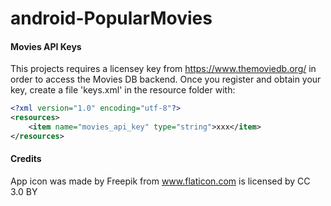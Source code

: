 # android-PopularMovies

#### Movies API Keys
This projects requires a licensey key from https://www.themoviedb.org/ in order to access the Movies DB backend.  Once you register and obtain your key, 
create a file 'keys.xml' in the resource folder with:
```XML
<?xml version="1.0" encoding="utf-8"?>
<resources>
    <item name="movies_api_key" type="string">xxx</item>
</resources>
```

#### Credits
App icon was made by Freepik from www.flaticon.com is licensed by CC 3.0 BY
